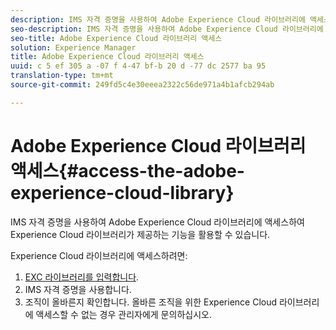 ```yaml
---
description: IMS 자격 증명을 사용하여 Adobe Experience Cloud 라이브러리에 액세스하여 Experience Cloud 라이브러리가 제공하는 기능을 활용할 수 있습니다.
seo-description: IMS 자격 증명을 사용하여 Adobe Experience Cloud 라이브러리에 액세스하여 Experience Cloud 라이브러리가 제공하는 기능을 활용할 수 있습니다.
seo-title: Adobe Experience Cloud 라이브러리 액세스
solution: Experience Manager
title: Adobe Experience Cloud 라이브러리 액세스
uuid: c 5 ef 305 a -07 f 4-47 bf-b 20 d -77 dc 2577 ba 95
translation-type: tm+mt
source-git-commit: 249fd5c4e30eeea2322c56de971a4b1afcb294ab

---
```



# Adobe Experience Cloud 라이브러리 액세스{#access-the-adobe-experience-cloud-library}

IMS 자격 증명을 사용하여 Adobe Experience Cloud 라이브러리에 액세스하여 Experience Cloud 라이브러리가 제공하는 기능을 활용할 수 있습니다.

Experience Cloud 라이브러리에 액세스하려면:

1. [EXC 라이브러리를 입력합니다](https://experiencecloud.adobe.com/library).
1. IMS 자격 증명을 사용합니다.
1. 조직이 올바른지 확인합니다. 올바른 조직을 위한 Experience Cloud 라이브러리에 액세스할 수 없는 경우 관리자에게 문의하십시오.

